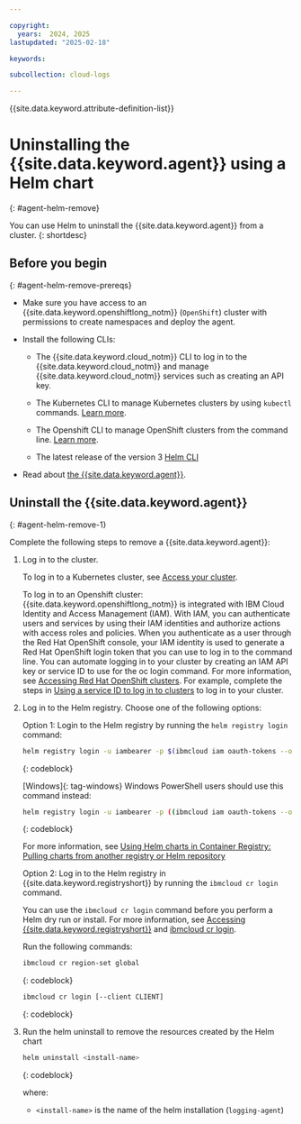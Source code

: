 ```yaml
---

copyright:
  years:  2024, 2025
lastupdated: "2025-02-18"

keywords:

subcollection: cloud-logs

---
```


{{site.data.keyword.attribute-definition-list}}


# Uninstalling the {{site.data.keyword.agent}} using a Helm chart
{: #agent-helm-remove}

You can use Helm to uninstall the {{site.data.keyword.agent}} from a cluster.
{: shortdesc}


## Before you begin
{: #agent-helm-remove-prereqs}

- Make sure you have access to an {{site.data.keyword.openshiftlong_notm}} (`OpenShift`) cluster with permissions to create namespaces and deploy the agent.

- Install the following CLIs:

    - The {{site.data.keyword.cloud_notm}} CLI to log in to the {{site.data.keyword.cloud_notm}} and manage {{site.data.keyword.cloud_notm}} services such as creating an API key.

    - The Kubernetes CLI to manage Kubernetes clusters by using `kubectl` commands. [Learn more](/docs/containers?topic=containers-cli-install).

    - The Openshift CLI to manage OpenShift clusters from the command line. [Learn more](/docs/openshift?topic=openshift-cli-install).

    - The latest release of the version 3 [Helm CLI](https://github.com/helm/helm/releases)

- Read about [the {{site.data.keyword.agent}}](/docs/cloud-logs?topic=cloud-logs-agent-about).


## Uninstall the {{site.data.keyword.agent}}
{: #agent-helm-remove-1}

Complete the following steps to remove a {{site.data.keyword.agent}}:

1. Log in to the cluster.

    To log in to a Kubernetes cluster, see [Access your cluster](/docs/containers?topic=containers-access_cluster).

    To log in to an Openshift cluster: {{site.data.keyword.openshiftlong_notm}} is integrated with IBM Cloud Identity and Access Management (IAM). With IAM, you can authenticate users and services by using their IAM identities and authorize actions with access roles and policies. When you authenticate as a user through the Red Hat OpenShift console, your IAM identity is used to generate a Red Hat OpenShift login token that you can use to log in to the command line. You can automate logging in to your cluster by creating an IAM API key or service ID to use for the oc login command. For more information, see [Accessing Red Hat OpenShift clusters](/docs/openshift?topic=openshift-access_cluster#access_automation). For example, complete the steps in [Using a service ID to log in to clusters](/docs/openshift?topic=openshift-access_cluster#access_service_id) to log in to your cluster.

2. Log in to the Helm registry. Choose one of the following options:

    Option 1: Login to the Helm registry by running the `helm registry login` command:

    ```sh
    helm registry login -u iambearer -p $(ibmcloud iam oauth-tokens --output json | jq -r .iam_token | cut -d " " -f2) icr.io
    ```
    {: codeblock}

    [Windows]{: tag-windows} Windows PowerShell users should use this command instead:

    ```sh
    helm registry login -u iambearer -p ((ibmcloud iam oauth-tokens --output json | ConvertFrom-Json).iam_token -replace 'Bearer ', '') icr.io
    ```
    {: codeblock}

    For more information, see [Using Helm charts in Container Registry: Pulling charts from another registry or Helm repository](/docs/Registry?topic=Registry-registry_helm_charts#registry_helm_charts_pull)

    Option 2:  Log in to the Helm registry in {{site.data.keyword.registryshort}} by running the `ibmcloud cr login` command.

    You can use the `ibmcloud cr login` command before you perform a Helm dry run or install. For more information, see [Accessing {{site.data.keyword.registryshort}}](/docs/Registry?topic=Registry-registry_access) and [ibmcloud cr login](/docs/Registry?topic=Registry-containerregcli#bx_cr_login).

    Run the following commands:

    ```sh
    ibmcloud cr region-set global
    ```
    {: codeblock}

    ```sh
    ibmcloud cr login [--client CLIENT]
    ```
    {: codeblock}

3. Run the helm uninstall to remove the resources created by the Helm chart

   ```sh
   helm uninstall <install-name>
   ```
   {: codeblock}

    where:

    - `<install-name>` is the name of the helm installation (`logging-agent`)
